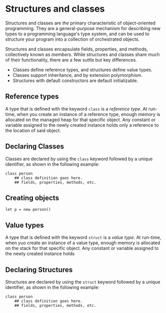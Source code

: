# Structures and classes

Structures and classes are _the_ primary characteristic of object-oriented programming. They are a general-purpose mechanism for describing new types to a programming language's type system, and can be used to structure your program into a collection of orchestrated objects.

Structures and classes encapsulate fields, properties, and methods, collectively known as _members_. While structures and classes share much of their functionality, there are a few suttle but key differences.

- Classes define reference types, and structures define value types.
- Classes support inheritance, and by extension polymorphism.
- Structures with default constructors are default initializable.

## Reference types

A type that is defined with the keyword `class` is a _reference type_. At run-time, when you create an instance of a reference type, enough memory is allocated on the managed heap for that specific object. Any constant or variable assigned to the newly created instance holds only a reference to the location of said object.

## Declaring Classes

Classes are declared by using the `class` keyword followed by a unique identifier, as shown in the following example:

```rush
class person
	## class definition goes here.
	## fields, properties, methods, etc.
```

## Creating objects

```rush
let p = new person()
```

## Value types

A type that is defined with the keyword `struct` is a _value type_. At run-time, when yuo create an instance of a value type, enough memory is allocated on the stack for that specific object. Any constant or variable assigned to the newly created instance holds

## Declaring Structures

Structures are declared by using the `struct` keyword followed by a unique identifier, as shown in the following example:

```rush
class person
	## class definition goes here.
	## fields, properties, methods, etc.
```